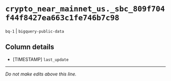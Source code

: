 # `crypto_near_mainnet_us._sbc_809f704f44f8427ea663c1fe746b7c98`
`bq-1` | `bigquery-public-data`

## Column details
* [TIMESTAMP] `last_update`

-------------------------------------------------------------------------------
*Do not make edits above this line.*
